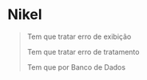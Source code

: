 # Nikel

> Tem que tratar erro de exibição
> 
> Tem que tratar erro de tratamento
> 
> Tem que por Banco de Dados
